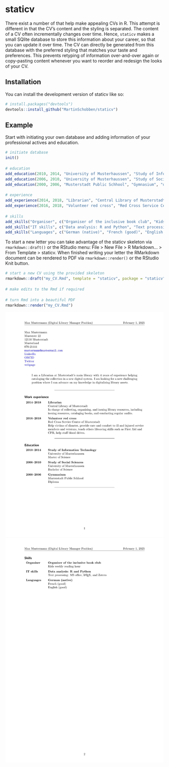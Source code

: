 
<!-- README.md is generated from README.Rmd. Please edit that file -->

# staticv

<!-- badges: start -->
<!-- badges: end -->

There exist a number of that help make appealing CVs in R. This attempt
is different in that the CV’s content and the styling is separated. The
content of a CV often incrementally changes over time. Hence, `staticv`
makes a small SQlite database to store this information about your
career, so that you can update it over time. The CV can directly be
generated from this database with the preferred styling that matches
your taste and preferences. This prevents retyping of information
over-and-over again or copy-pasting content whenever you want to reorder
and redesign the looks of your CV.

## Installation

You can install the development version of staticv like so:

``` r
# install.packages("devtools")
devtools::install_github("MartinSchobben/staticv")
```

## Example

Start with initiating your own database and adding information of your
professional actives and education.

``` r
# initiate database
init()

# education
add_education(2010, 2014, "University of Musterhaussen", "Study of Information Technology", "degree", "Master of Science", key = c("begin", "end"))
add_education(2006, 2010, "University of Musterhaussen", "Study of Social Sciences", "degree", "Bachelor of Science", key = c("begin", "end"))
add_education(2000, 2006, "Musterstadt Public Schhool", "Gymnasium", "degree", "Diploma", key = c("begin", "end"))

# experience
add_experience(2014, 2018, "Librarian", "Central Library of Musterstadt", "In charge of collecting, organizing, and issuing library resources, including issuing resources, cataloging books, and conducting regular audits.")
add_experience(2016, 2018, "Volunteer red cross", "Red Cross Service Centre of Musterstadt", "Help victims of disaster, provide care and comfort to ill and injured service members and veterans, teach others lifesaving skills such as First Aid and CPR, help staff blood drives.")

# skills
add_skills("Organiser", c("Organiser of the inclusive book club", "Kids weekly reading hour"))
add_skills("IT skills", c("Data analysis: R and Python", "Text processing: MS office, \\latex, and Zotero"))
add_skills("Languages", c("German (native)", "French (good)", "English (good)"))
```

To start a new letter you can take advantage of the staticv skeleton via
`rmarkdown::draft()` or the RStudio menu: File \> New File \> R
Markdown… \> From Template \> staticv. When finished writing your letter
the RMarkdown document can be rendered to PDF via `rmarkdown::render()`
or the RStudio Knit button.

``` r
# start a new CV using the provided skeleton
rmarkdown::draft("my_CV.Rmd", template = "staticv", package = "staticv", edit = FALSE)

# make edits to the Rmd if required

# turn Rmd into a beautiful PDF
rmarkdown::render("my_CV.Rmd")
```

![](man/figures/my_CV1.jpg) ![](man/figures/my_CV2.jpg)
